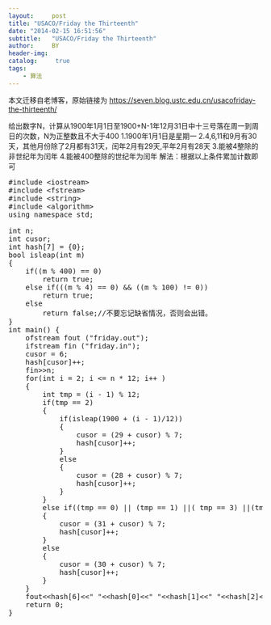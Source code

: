 ```yaml
---
layout:     post
title: "USACO/Friday the Thirteenth"
date: "2014-02-15 16:51:56"
subtitle:   "USACO/Friday the Thirteenth"
author:     BY
header-img:
catalog: 	 true
tags:
    - 算法
---
```


本文迁移自老博客，原始链接为 <https://seven.blog.ustc.edu.cn/usacofriday-the-thirteenth/>

给出数字N，计算从1900年1月1日至1900+N-1年12月31日中十三号落在周一到周日的次数，N为正整数且不大于400
1.1900年1月1日是星期一
2.4,6,11和9月有30天，其他月份除了2月都有31天，闰年2月有29天,平年2月有28天
3.能被4整除的非世纪年为闰年
4.能被400整除的世纪年为闰年
解法：根据以上条件累加计数即可
<pre class= "brush:[cpp]">
#include &lt;iostream&gt;
#include &lt;fstream&gt;
#include &lt;string&gt;
#include &lt;algorithm&gt;
using namespace std;

int n;
int cusor;
int hash[7] = {0};
bool isleap(int m)
{
    if((m % 400) == 0)
        return true;
    else if(((m % 4) == 0) && ((m % 100) != 0))
        return true;
    else
        return false;//不要忘记缺省情况，否则会出错。
}
int main() {
    ofstream fout ("friday.out");
    ifstream fin ("friday.in");
    cusor = 6;
    hash[cusor]++;
    fin&gt;&gt;n;
    for(int i = 2; i <= n * 12; i++ )
    {
        int tmp = (i - 1) % 12;
        if(tmp == 2)
        {
            if(isleap(1900 + (i - 1)/12))
            {
                cusor = (29 + cusor) % 7;
                hash[cusor]++;
            }
            else
            {
                cusor = (28 + cusor) % 7;
                hash[cusor]++;
            }
        }
        else if((tmp == 0) || (tmp == 1) ||( tmp == 3) ||(tmp == 5) ||(tmp == 7) || (tmp == 8) ||(tmp == 10))
        {
            cusor = (31 + cusor) % 7;
            hash[cusor]++;
        }
        else
        {
            cusor = (30 + cusor) % 7;
            hash[cusor]++;
        }
    }
    fout&lt;&lt;hash[6]&lt;&lt;" "&lt;&lt;hash[0]&lt;&lt;" "&lt;&lt;hash[1]&lt;&lt;" "&lt;&lt;hash[2]&lt;&lt;" "&lt;&lt;hash[3]&lt;&lt;" "&lt;&lt;hash[4]&lt;&lt;" "&lt;&lt;hash[5]&lt;&lt;endl;
    return 0;
}
</pre>

